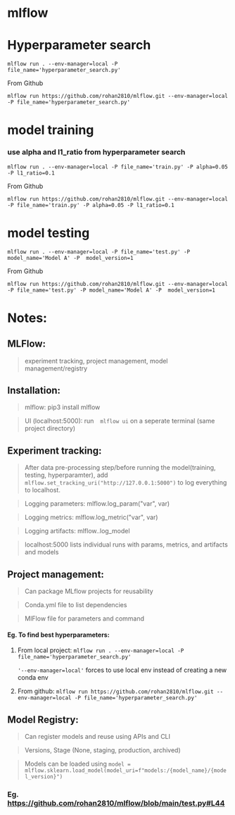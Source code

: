 # mlflow

# Hyperparameter search
```mlflow run . --env-manager=local -P file_name='hyperparameter_search.py'```

From Github

```mlflow run https://github.com/rohan2810/mlflow.git --env-manager=local -P file_name='hyperparameter_search.py'```
# model training
### use alpha and l1_ratio from hyperparameter search

```mlflow run . --env-manager=local -P file_name='train.py' -P alpha=0.05 -P l1_ratio=0.1```

From Github

```mlflow run https://github.com/rohan2810/mlflow.git --env-manager=local -P file_name='train.py' -P alpha=0.05 -P l1_ratio=0.1```

# model testing
```mlflow run . --env-manager=local -P file_name='test.py' -P model_name='Model A' -P  model_version=1```

From Github

```mlflow run https://github.com/rohan2810/mlflow.git --env-manager=local -P file_name='test.py' -P model_name='Model A' -P  model_version=1```


# Notes:

## MLFlow:
>  experiment tracking, project management, model management/registry

## Installation:
> mlflow: pip3 install mlflow

> UI (localhost:5000): run```  mlflow ui``` on a seperate terminal (same project directory) 

## Experiment tracking:

> After data pre-processing step/before running the model(training, testing, hyperparamter), add ```mlflow.set_tracking_uri("http://127.0.0.1:5000")``` to log everything to localhost.

> Logging parameters: mlflow.log_param("var", var)

> Logging metrics:  mlflow.log_metric("var", var)

> Logging artifacts: mlflow.<library>.log_model
	
> localhost:5000 lists individual runs with params, metrics, and artifacts and models

## Project management:
> Can package MLflow projects for reusability

> Conda.yml file to list dependencies

> MlFlow file for parameters and command

#### Eg. To find best hyperparameters:

1. From local project: ```mlflow run . --env-manager=local -P file_name='hyperparameter_search.py'```


    ```'--env-manager=local'``` forces to use local env instead of creating a new conda env

2. From github: ```mlflow run https://github.com/rohan2810/mlflow.git --env-manager=local -P file_name='hyperparameter_search.py'```


## Model Registry:
> Can register models and reuse using APIs and CLI

> Versions, Stage (None, staging, production, archived)

> Models can be loaded using ```model = mlflow.sklearn.load_model(model_uri=f"models:/{model_name}/{model_version}")```

### Eg. https://github.com/rohan2810/mlflow/blob/main/test.py#L44
